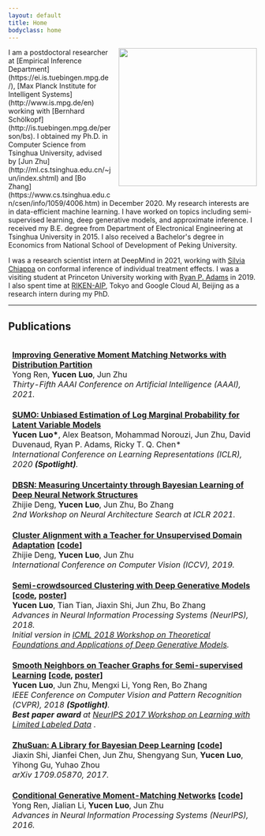 ```yaml
---
layout: default
title: Home
bodyclass: home
---
```


<!-- <section class="txt-left container"> -->
<!-- </section> -->
<img style="width:280px;float:right;margin:0 0px 16px 16px" src="{{site.url}}/images/yucen.jpg">
I am a postdoctoral researcher at [Empirical Inference Department](https://ei.is.tuebingen.mpg.de/), [Max Planck Institute for Intelligent Systems](http://www.is.mpg.de/en) working with [Bernhard Schölkopf](http://is.tuebingen.mpg.de/person/bs). I obtained my Ph.D. in Computer Science from Tsinghua University, advised by [Jun Zhu](http://ml.cs.tsinghua.edu.cn/~jun/index.shtml) and [Bo Zhang](https://www.cs.tsinghua.edu.cn/csen/info/1059/4006.htm) in December 2020. 
My research interests are in data-efficient machine learning. I have worked on topics including semi-supervised learning, deep generative models, and approximate inference.
I received my B.E. degree from Department of Electronical Engineering at Tsinghua University in 2015. I also received a Bachelor's degree in Economics from National School of Development of Peking University.

I was a research scientist intern at DeepMind in 2021, working with [Silvia Chiappa](https://csilviavr.github.io/) on conformal inference of individual treatment effects.
I was a visiting student at Princeton University working with [Ryan P. Adams](https://www.cs.princeton.edu/~rpa/) in 2019. 
I also spent time at [RIKEN-AIP](https://aip.riken.jp/), Tokyo and Google Cloud AI, Beijing as a research intern during my PhD.
<!-- In summer 2018 I was a research intern at [RIKEN-AIP](https://aip.riken.jp/), Tokyo, working with [Masashi Sugiyama](http://www.ms.k.u-tokyo.ac.jp/sugi/) and [Gang Niu](https://niug1984.github.io/). 
I also spent time at Google Cloud AI, Beijing as a research intern, supervised by [Tomas Pfister](http://tomas.pfister.fi/). -->


<hr class="hr">

## Publications

<table style="margin: 0px; border-collapse: separate; border-spacing: 0 1em">
	<tbody>
		<tr>
		<td>
	            <strong> <a href="https://ojs.aaai.org/index.php/AAAI/article/view/17133">Improving Generative Moment Matching Networks with Distribution Partition</a></strong> 
	        <br>
	        Yong Ren, <strong>Yucen Luo</strong>, Jun Zhu
	        <br>
		<i> Thirty-Fifth AAAI Conference on Artificial Intelligence (AAAI), 2021.</i>
	        </td>
	    </tr>	
		<tr>
	        <td>
	            <strong> <a href="https://openreview.net/forum?id=SylkYeHtwr">SUMO: Unbiased Estimation of Log Marginal Probability for Latent Variable Models</a></strong> 
	        <br>
	        <strong>Yucen Luo*</strong>, Alex Beatson, Mohammad Norouzi, Jun Zhu, David Duvenaud, Ryan P. Adams, Ricky T. Q. Chen*
	        <br>
		<i> International Conference on Learning Representations (ICLR), 2020 <strong>(Spotlight)</strong>.</i>
<!-- 		<i>Under review. Short version accepted at <a href="http://approximateinference.org/">2nd Symposium on Advances in Approximate Bayesian Inference (AABI)</a>.
		</i> -->
	        </td>
	    </tr>
		<tr>
	        <td>
	            <strong> <a href="https://arxiv.org/pdf/1911.09804.pdf">DBSN: Measuring Uncertainty through Bayesian Learning of Deep Neural Network Structures</a></strong> 
	        <br>
	        Zhijie Deng, <strong>Yucen Luo</strong>, Jun Zhu, Bo Zhang
	        <br>
	        <i>2nd Workshop on Neural Architecture Search at ICLR 2021.
	        </i>
	        </td>
	    </tr>
		<tr>
	        <td>
	            <strong> <a href="https://arxiv.org/pdf/1903.09980.pdf">Cluster Alignment with a Teacher for Unsupervised Domain Adaptation</a> [<a href="https://github.com/thudzj/CAT">code</a>]</strong> 
	        <br>
	        Zhijie Deng, <strong>Yucen Luo</strong>, Jun Zhu
	        <br>
	        <i>International Conference on Computer Vision (ICCV), 2019.
	        </i>
	        </td>
	    </tr>
	    	<tr>
		<td>
		    <strong> <a href="https://arxiv.org/pdf/1810.11971.pdf">Semi-crowdsourced Clustering with Deep Generative Models</a> [<a href="https://github.com/xinmei9322/semicrowd">code</a>, <a href="https://bigml.cs.tsinghua.edu.cn/~yucen/static/scdc_poster_NeurIPS.pdf">poster</a>]</strong>
			<br>
			<strong>Yucen Luo</strong>, Tian Tian, Jiaxin Shi, Jun Zhu, Bo Zhang
			<br>
			<i>Advances in Neural Information Processing Systems (NeurIPS), 2018.</i>
			<br>
			<i>Initial version in <a href="https://sites.google.com/view/tadgm/home">ICML 2018 Workshop on Theoretical Foundations and Applications of Deep Generative Models</a>.
			</i>
		</td>
		</tr>
		<tr>
			<td>
		    <strong> <a href="https://arxiv.org/pdf/1711.00258.pdf">Smooth Neighbors on Teacher Graphs for Semi-supervised Learning</a> [<a href="https://github.com/xinmei9322/SNTG">code</a>, <a href="https://bigml.cs.tsinghua.edu.cn/~yucen/static/sntg_poster_CVPR.pdf">poster</a>]</strong>
			<br>
	 		<strong>Yucen Luo</strong>, Jun Zhu, Mengxi Li, Yong Ren, Bo Zhang
			<br>
			<i>IEEE Conference on Computer Vision and Pattern Recognition (CVPR), 2018 <strong>(Spotlight)</strong>.</i>
			<br>
			<i><strong>Best paper award</strong> at <a href="https://lld-workshop.github.io/">NeurIPS 2017 Workshop on Learning with Limited Labeled Data</a> </i>.
			<br>
			</td>
	    </tr>
		<tr>
			<td>
		    <strong> <a href="https://arxiv.org/pdf/1709.05870.pdf">ZhuSuan: A Library for Bayesian Deep Learning</a> [<a href="https://github.com/thu-ml/zhusuan">code</a>]</strong>
			<br>
	 		Jiaxin Shi, Jianfei Chen, Jun Zhu, Shengyang Sun, <strong>Yucen Luo</strong>, Yihong Gu, Yuhao Zhou
			<br>
			<i>arXiv 1709.05870, 2017.
			</i>
			</td>
	    </tr>
		<tr>
			<td>
			    <strong> <a href="https://papers.nips.cc/paper/6255-conditional-generative-moment-matching-networks.pdf">Conditional Generative Moment-Matching Networks</a> [<a href="https://github.com/McGrady00H/CGMMN">code</a>]</strong>
			<br>
			Yong Ren, Jialian Li, <strong>Yucen Luo</strong>, Jun Zhu
			<br>
			<i>Advances in Neural Information Processing Systems (NeurIPS), 2016.
			</i>
			</td>
	    </tr>
    </tbody>
</table>
